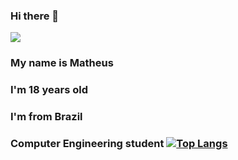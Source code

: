 ### Hi there 👋
<img src = "https://i.redd.it/bivgt8mu3jt51.gif">

### My name is Matheus
### I'm 18 years old
### I'm from Brazil

### Computer Engineering student   [![Top Langs](https://github-readme-stats.vercel.app/api/top-langs/?username=Yatogami-Tohka1)](https://github.com/Yatogami-Tohka1/github-readme-stats)

<!--
**Yatogami-Tohka1/Yatogami-Tohka1** is a ✨ _special_ ✨ repository because its `README.md` (this file) appears on your GitHub profile.

Here are some ideas to get you started:

- 🔭 I’m currently working on ...
- 🌱 I’m currently learning ...
- 👯 I’m looking to collaborate on ...
- 🤔 I’m looking for help with ...
- 💬 Ask me about ...
- 📫 How to reach me: ...
- 😄 Pronouns: ...
- ⚡ Fun fact: ...
-->
